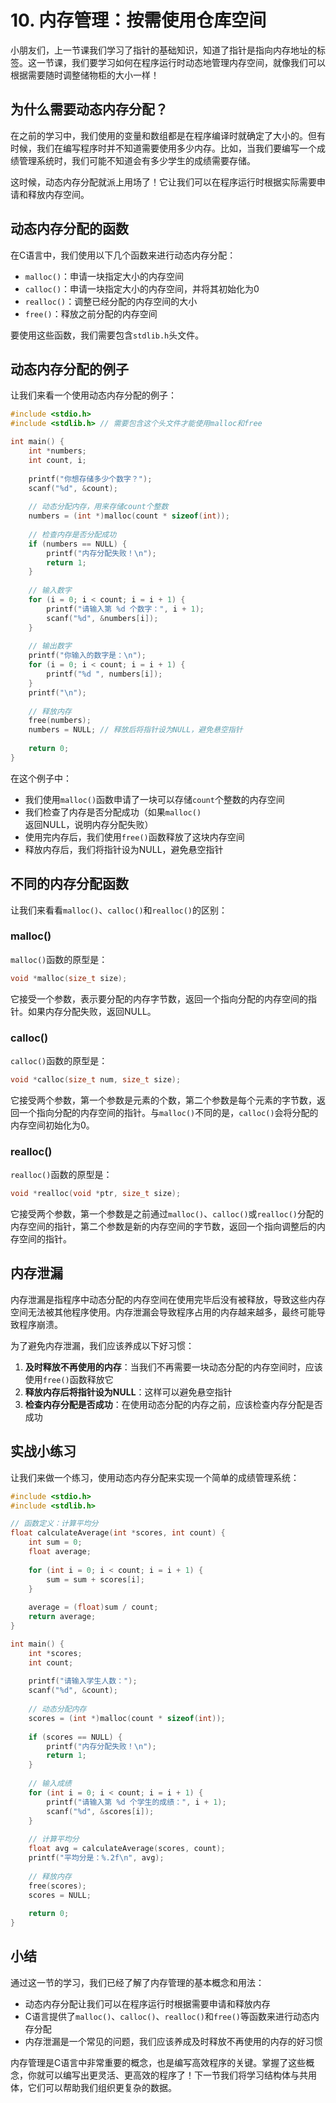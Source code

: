 # 10. 内存管理：按需使用仓库空间

小朋友们，上一节课我们学习了指针的基础知识，知道了指针是指向内存地址的标签。这一节课，我们要学习如何在程序运行时动态地管理内存空间，就像我们可以根据需要随时调整储物柜的大小一样！

## 为什么需要动态内存分配？

在之前的学习中，我们使用的变量和数组都是在程序编译时就确定了大小的。但有时候，我们在编写程序时并不知道需要使用多少内存。比如，当我们要编写一个成绩管理系统时，我们可能不知道会有多少学生的成绩需要存储。

这时候，动态内存分配就派上用场了！它让我们可以在程序运行时根据实际需要申请和释放内存空间。

## 动态内存分配的函数

在C语言中，我们使用以下几个函数来进行动态内存分配：

- `malloc()`：申请一块指定大小的内存空间
- `calloc()`：申请一块指定大小的内存空间，并将其初始化为0
- `realloc()`：调整已经分配的内存空间的大小
- `free()`：释放之前分配的内存空间

要使用这些函数，我们需要包含`stdlib.h`头文件。

## 动态内存分配的例子

让我们来看一个使用动态内存分配的例子：

```c
#include <stdio.h>
#include <stdlib.h> // 需要包含这个头文件才能使用malloc和free

int main() {
    int *numbers;
    int count, i;
    
    printf("你想存储多少个数字？");
    scanf("%d", &count);
    
    // 动态分配内存，用来存储count个整数
    numbers = (int *)malloc(count * sizeof(int));
    
    // 检查内存是否分配成功
    if (numbers == NULL) {
        printf("内存分配失败！\n");
        return 1;
    }
    
    // 输入数字
    for (i = 0; i < count; i = i + 1) {
        printf("请输入第 %d 个数字：", i + 1);
        scanf("%d", &numbers[i]);
    }
    
    // 输出数字
    printf("你输入的数字是：\n");
    for (i = 0; i < count; i = i + 1) {
        printf("%d ", numbers[i]);
    }
    printf("\n");
    
    // 释放内存
    free(numbers);
    numbers = NULL; // 释放后将指针设为NULL，避免悬空指针
    
    return 0;
}
```

在这个例子中：
- 我们使用`malloc()`函数申请了一块可以存储`count`个整数的内存空间
- 我们检查了内存是否分配成功（如果`malloc()`返回NULL，说明内存分配失败）
- 使用完内存后，我们使用`free()`函数释放了这块内存空间
- 释放内存后，我们将指针设为NULL，避免悬空指针

## 不同的内存分配函数

让我们来看看`malloc()`、`calloc()`和`realloc()`的区别：

### malloc()

`malloc()`函数的原型是：

```c
void *malloc(size_t size);
```

它接受一个参数，表示要分配的内存字节数，返回一个指向分配的内存空间的指针。如果内存分配失败，返回NULL。

### calloc()

`calloc()`函数的原型是：

```c
void *calloc(size_t num, size_t size);
```

它接受两个参数，第一个参数是元素的个数，第二个参数是每个元素的字节数，返回一个指向分配的内存空间的指针。与`malloc()`不同的是，`calloc()`会将分配的内存空间初始化为0。

### realloc()

`realloc()`函数的原型是：

```c
void *realloc(void *ptr, size_t size);
```

它接受两个参数，第一个参数是之前通过`malloc()`、`calloc()`或`realloc()`分配的内存空间的指针，第二个参数是新的内存空间的字节数，返回一个指向调整后的内存空间的指针。

## 内存泄漏

内存泄漏是指程序中动态分配的内存空间在使用完毕后没有被释放，导致这些内存空间无法被其他程序使用。内存泄漏会导致程序占用的内存越来越多，最终可能导致程序崩溃。

为了避免内存泄漏，我们应该养成以下好习惯：

1. **及时释放不再使用的内存**：当我们不再需要一块动态分配的内存空间时，应该使用`free()`函数释放它
2. **释放内存后将指针设为NULL**：这样可以避免悬空指针
3. **检查内存分配是否成功**：在使用动态分配的内存之前，应该检查内存分配是否成功

## 实战小练习

让我们来做一个练习，使用动态内存分配来实现一个简单的成绩管理系统：

```c
#include <stdio.h>
#include <stdlib.h>

// 函数定义：计算平均分
float calculateAverage(int *scores, int count) {
    int sum = 0;
    float average;
    
    for (int i = 0; i < count; i = i + 1) {
        sum = sum + scores[i];
    }
    
    average = (float)sum / count;
    return average;
}

int main() {
    int *scores;
    int count;
    
    printf("请输入学生人数：");
    scanf("%d", &count);
    
    // 动态分配内存
    scores = (int *)malloc(count * sizeof(int));
    
    if (scores == NULL) {
        printf("内存分配失败！\n");
        return 1;
    }
    
    // 输入成绩
    for (int i = 0; i < count; i = i + 1) {
        printf("请输入第 %d 个学生的成绩：", i + 1);
        scanf("%d", &scores[i]);
    }
    
    // 计算平均分
    float avg = calculateAverage(scores, count);
    printf("平均分是：%.2f\n", avg);
    
    // 释放内存
    free(scores);
    scores = NULL;
    
    return 0;
}
```

## 小结

通过这一节的学习，我们已经了解了内存管理的基本概念和用法：

- 动态内存分配让我们可以在程序运行时根据需要申请和释放内存
- C语言提供了`malloc()`、`calloc()`、`realloc()`和`free()`等函数来进行动态内存分配
- 内存泄漏是一个常见的问题，我们应该养成及时释放不再使用的内存的好习惯

内存管理是C语言中非常重要的概念，也是编写高效程序的关键。掌握了这些概念，你就可以编写出更灵活、更高效的程序了！下一节我们将学习结构体与共用体，它们可以帮助我们组织更复杂的数据。